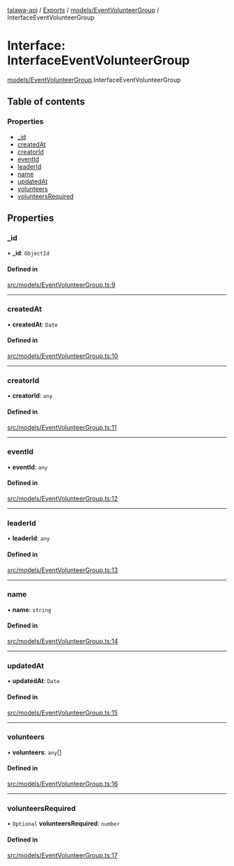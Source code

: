 [talawa-api](../README.md) / [Exports](../modules.md) / [models/EventVolunteerGroup](../modules/models_EventVolunteerGroup.md) / InterfaceEventVolunteerGroup

# Interface: InterfaceEventVolunteerGroup

[models/EventVolunteerGroup](../modules/models_EventVolunteerGroup.md).InterfaceEventVolunteerGroup

## Table of contents

### Properties

- [\_id](models_EventVolunteerGroup.InterfaceEventVolunteerGroup.md#_id)
- [createdAt](models_EventVolunteerGroup.InterfaceEventVolunteerGroup.md#createdat)
- [creatorId](models_EventVolunteerGroup.InterfaceEventVolunteerGroup.md#creatorid)
- [eventId](models_EventVolunteerGroup.InterfaceEventVolunteerGroup.md#eventid)
- [leaderId](models_EventVolunteerGroup.InterfaceEventVolunteerGroup.md#leaderid)
- [name](models_EventVolunteerGroup.InterfaceEventVolunteerGroup.md#name)
- [updatedAt](models_EventVolunteerGroup.InterfaceEventVolunteerGroup.md#updatedat)
- [volunteers](models_EventVolunteerGroup.InterfaceEventVolunteerGroup.md#volunteers)
- [volunteersRequired](models_EventVolunteerGroup.InterfaceEventVolunteerGroup.md#volunteersrequired)

## Properties

### \_id

• **\_id**: `ObjectId`

#### Defined in

[src/models/EventVolunteerGroup.ts:9](https://github.com/PalisadoesFoundation/talawa-api/blob/e919df4/src/models/EventVolunteerGroup.ts#L9)

___

### createdAt

• **createdAt**: `Date`

#### Defined in

[src/models/EventVolunteerGroup.ts:10](https://github.com/PalisadoesFoundation/talawa-api/blob/e919df4/src/models/EventVolunteerGroup.ts#L10)

___

### creatorId

• **creatorId**: `any`

#### Defined in

[src/models/EventVolunteerGroup.ts:11](https://github.com/PalisadoesFoundation/talawa-api/blob/e919df4/src/models/EventVolunteerGroup.ts#L11)

___

### eventId

• **eventId**: `any`

#### Defined in

[src/models/EventVolunteerGroup.ts:12](https://github.com/PalisadoesFoundation/talawa-api/blob/e919df4/src/models/EventVolunteerGroup.ts#L12)

___

### leaderId

• **leaderId**: `any`

#### Defined in

[src/models/EventVolunteerGroup.ts:13](https://github.com/PalisadoesFoundation/talawa-api/blob/e919df4/src/models/EventVolunteerGroup.ts#L13)

___

### name

• **name**: `string`

#### Defined in

[src/models/EventVolunteerGroup.ts:14](https://github.com/PalisadoesFoundation/talawa-api/blob/e919df4/src/models/EventVolunteerGroup.ts#L14)

___

### updatedAt

• **updatedAt**: `Date`

#### Defined in

[src/models/EventVolunteerGroup.ts:15](https://github.com/PalisadoesFoundation/talawa-api/blob/e919df4/src/models/EventVolunteerGroup.ts#L15)

___

### volunteers

• **volunteers**: `any`[]

#### Defined in

[src/models/EventVolunteerGroup.ts:16](https://github.com/PalisadoesFoundation/talawa-api/blob/e919df4/src/models/EventVolunteerGroup.ts#L16)

___

### volunteersRequired

• `Optional` **volunteersRequired**: `number`

#### Defined in

[src/models/EventVolunteerGroup.ts:17](https://github.com/PalisadoesFoundation/talawa-api/blob/e919df4/src/models/EventVolunteerGroup.ts#L17)
